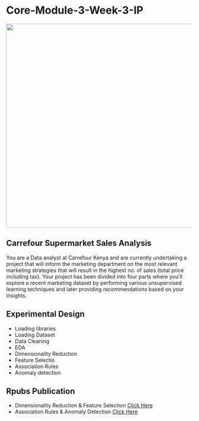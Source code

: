# Core-Module-3-Week-3-IP

<img src="https://www.capitalfm.co.ke/business/2020/06/carrefour-opens-eighth-store-in-nairobi" width="950" height="550" />


## Carrefour Supermarket Sales Analysis

You are a Data analyst at Carrefour Kenya and are currently undertaking a project that will inform the marketing department on the most relevant marketing strategies that will result in the highest no. of sales (total price including tax). Your project has been divided into four parts where you'll explore a recent marketing dataset by performing various unsupervised learning techniques and later providing recommendations based on your insights.
## Experimental Design
 
- Loading libraries
- Loading Dataset
- Data Cleaning
- EDA
- Dimensionality Reduction
- Feature Selectio
- Association Rules
- Anomaly detection

## Rpubs Publication

- Dimensionality Reduction & Feature Selection [Click Here]()
- Association Rules & Anomaly Detection [Click Here]()
